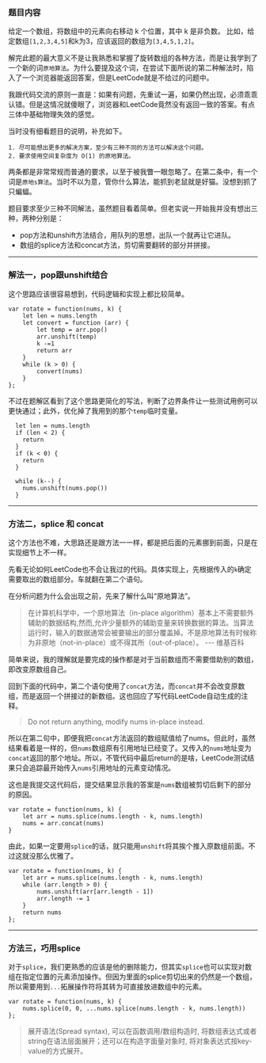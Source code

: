### 题目内容
给定一个数组，将数组中的元素向右移动 k 个位置，其中 k 是非负数。
比如，给定数组`[1,2,3,4,5]`和k为3，应该返回的数组为`[3,4,5,1,2]`。

解完此题的最大意义不是让我熟悉和掌握了旋转数组的各种方法，而是让我学到了一个新的词`原地算法`。为什么要提及这个词，在尝试下面所说的第二种解法时，陷入了一个浏览器能返回答案，但是LeetCode就是不给过的问题中。

我跟代码交流的原则一直是：如果有问题，先重试一遍，如果仍然出现，必须乖乖认错。但是这情况就傻眼了，浏览器和LeetCode竟然没有返回一致的答案。有点三体中基础物理失效的感觉。


当时没有细看题目的说明，补充如下。
```
1. 尽可能想出更多的解决方案，至少有三种不同的方法可以解决这个问题。
2. 要求使用空间复杂度为 O(1) 的原地算法。
```
两条都是非常常规而普通的要求，以至于被我瞥一眼忽略了。在第二条中，有一个词是`原地s算法`。当时不以为意，管你什么算法，能抓到老鼠就是好猫。没想到抓了只蝙蝠。

题目要求至少三种不同解法，虽然题目看着简单。但老实说一开始我并没有想出三种，两种分别是：
- pop方法和unshift方法结合，用队列的思想，出队一个就再让它进队。
- 数组的splice方法和concat方法，剪切需要翻转的部分并拼接。

---

### 解法一，pop跟unshift结合

这个思路应该很容易想到，代码逻辑和实现上都比较简单。

```
var rotate = function(nums, k) {
    let len = nums.length
    let convert = function (arr) {
        let temp = arr.pop()
        arr.unshift(temp)
    	k -=1
        return arr
    }
    while (k > 0) {
        convert(nums)
    }
};
```

不过在题解区看到了这个思路更简化的写法，判断了边界条件让一些测试用例可以更快通过；此外，优化掉了我用到的那个`temp`临时变量。
```
  let len = nums.length
  if (len < 2) {
    return
  }
  if (k < 0) {
    return
  }

  while (k--) {
    nums.unshift(nums.pop())  
  }
```

---

### 方法二，splice 和 concat

这个方法也不难，大思路还是跟方法一一样，都是把后面的元素挪到前面，只是在实现细节上不一样。

先看无论如何LeetCode也不会让我过的代码。具体实现上，先根据传入的`k`确定需要取出的数组部分。车就翻在第二个语句。

在分析问题为什么会出现之前，先来了解什么叫“原地算法”。
> 在计算机科学中，一个原地算法（in-place algorithm）基本上不需要额外辅助的数据结构,然而,允许少量额外的辅助变量来转换数据的算法。当算法运行时，输入的数据通常会被要输出的部分覆盖掉。不是原地算法有时候称为非原地（not-in-place）或不得其所（out-of-place）。 --- 维基百科

简单来说，我的理解就是要完成的操作都是对于当前数组而不需要借助别的数组，即改变原数组自己。

回到下面的代码中，第二个语句使用了`concat`方法，而`concat`并不会改变原数组，而是返回一个拼接过的新数组。这也回应了写代码LeetCode自动生成的注释。
> Do not return anything, modify nums in-place instead.

所以在第二句中，即便我把`concat`方法返回的数组赋值给了nums。但此时，虽然结果看着是一样的，但`nums`数组原有引用地址已经变了。又传入的`nums`地址变为`concat`返回的那个地址。所以，不管代码中最后return的是啥，LeetCode测试结果只会追踪最开始传入`nums`引用地址的元素变动情况。

这也是我提交这代码后，提交结果显示我的答案是`nums`数组被剪切后剩下的部分的原因。

```
var rotate = function(nums, k) {
    let arr = nums.splice(nums.length - k, nums.length)
    nums = arr.concat(nums)
}
```
由此，如果一定要用`splice`的话，就只能用`unshift`将其挨个推入原数组前面。不过这就没那么优雅了。
```
var rotate = function(nums, k) {
    let arr = nums.splice(nums.length - k, nums.length)
    while (arr.length > 0) {
        nums.unshift(arr[arr.length - 1])
        arr.length -= 1
    }
    return nums
};
```
---

### 方法三，巧用splice

对于`splice`，我们更熟悉的应该是他的删除能力，但其实`splice`也可以实现对数组在指定位置的元素添加操作。但因为里面的splice剪切出来的仍然是一个数组，所以需要用到`...`拓展操作符将其转为可直接放进数组中的元素。

```
var rotate = function(nums, k) {
    nums.splice(0, 0, ...nums.splice(nums.length - k, nums.length))
};
```

> 展开语法(Spread syntax), 可以在函数调用/数组构造时, 将数组表达式或者string在语法层面展开；还可以在构造字面量对象时, 将对象表达式按key-value的方式展开。